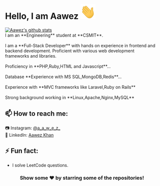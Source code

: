 # Hello, I am Aawez <img src="https://raw.githubusercontent.com/ABSphreak/ABSphreak/master/gifs/Hi.gif" width="50px">


<a href="https://github.com/aawezk786">
 <img align="center" src="https://github-readme-stats.vercel.app/api?username=aawezk786&show_icons=true&theme=dark&line_height=27" alt="Aawez's github stats"/>
</a>




<br>
I am an **Engineering** student at **CSMIT**.
<br><br>
I am a **Full-Stack Developer** with hands on experience in frontend and backend development. Proficient with various web development frameworks and libraries. 
<br>
<br>
Proficiency in **PHP,Ruby,HTML and Javascript**...
<br>
<br>
Database **Experience with MS SQL,MongoDB,Redis**...
<br>
<br>
Experience with **MVC frameworks like Laravel,Ruby on Rails**
<br>
<br>
Strong background working in **Linux,Apache,Nginx,MySQL**

## 📫 How to reach me:


📷 Instagram: [@a_a_w_e_z_](https://www.instagram.com/a_a_w_e_z_/)<br>
🧳 LinkedIn: [Aawez Khan](https://www.linkedin.com/in/aawez-khan-90459517b/)
<br>

## ⚡ Fun fact:
* I solve LeetCode questions.

<div align="center">

### Show some ❤️ by starring some of the repositories!

</div>

